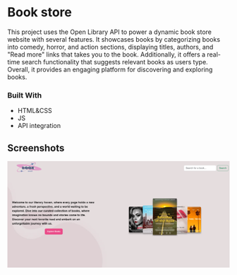 
# Book store

This project uses the Open Library API to power a dynamic book store website with several features. It showcases books by categorizing books into comedy, horror, and action sections, displaying titles, authors, and "Read more" links that takes you to the book. Additionally, it offers a real-time search functionality that suggests relevant books as users type. Overall, it provides an engaging platform for discovering and exploring books.




### Built With

- HTML&CSS
- JS
- API integration



## Screenshots

![App Screenshot](/src/img/Bookstore.png)

